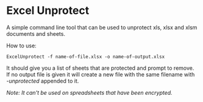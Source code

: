 # Excel Unprotect

A simple command line tool that can be used to unprotect xls, xlsx and xlsm documents and sheets.

How to use:

    ExcelUnprotect -f name-of-file.xlsx -o name-of-output.xlsx

It should give you a list of sheets that are protected and prompt to remove. If no output file is given it will create a new file with the same filename with _-unprotected_ appended to it.

*_Note_: It can't be used on spreadsheets that have been encrypted.*

